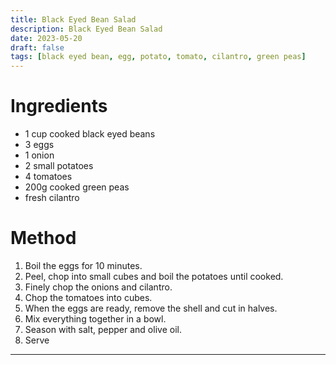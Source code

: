 ```yaml
---
title: Black Eyed Bean Salad
description: Black Eyed Bean Salad
date: 2023-05-20
draft: false
tags: [black eyed bean, egg, potato, tomato, cilantro, green peas]
---
```


# Ingredients
- 1 cup cooked black eyed beans
- 3 eggs
- 1 onion
- 2 small potatoes
- 4 tomatoes
- 200g cooked green peas
- fresh cilantro

# Method
1. Boil the eggs for 10 minutes.
2. Peel, chop into small cubes and boil the potatoes until cooked.
3. Finely chop the onions and cilantro.
4. Chop the tomatoes into cubes.
5. When the eggs are ready, remove the shell and cut in halves.
6. Mix everything together in a bowl.
7. Season with salt, pepper and olive oil.
8. Serve

---